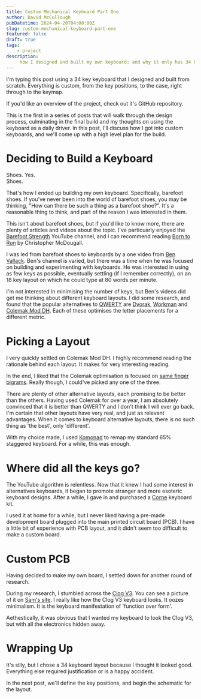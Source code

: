 ```yaml
---
title: Custom Mechanical Keyboard Part One
author: David McCullough
pubDatetime: 2024-04-20T04:00:00Z
slug: custom-mechanical-keyboard-part-one
featured: false
draft: true
tags:
    - project
description:
     How I designed and built my own keyboard; and why it only has 34 keys!
---
```


I'm typing this post using a 34 key keyboard that I designed and built from scratch.
Everything is custom, from the key positions, to the case, right through to the keymap.

If you'd like an overview of the project, check out it's GitHub repository.

This is the first in a series of posts that will walk through the design process, culminating in the final build and my thoughts on using the keyboard as a daily driver.
In this post, I'll discuss how I got into custom keyboards, and we'll come up with a high level plan for the build.


# Deciding to Build a Keyboard
Shoes. Yes.<br/>
Shoes.

That's how I ended up building my own keyboard.
Specifically, barefoot shoes.
If you've never been into the world of barefoot shoes, you may be thinking, "How can there be such a thing as a barefoot shoe?".
It's a reasonable thing to think, and part of the reason I was interested in them.

This isn't about barefoot shoes, but if you'd like to know more, there are plenty of articles and videos about the topic.
I've particuarly enjoyed the [Barefoot Strength](https://www.youtube.com/@barefootstrength) YouTube channel, and I can recommend reading [Born to Run](https://www.goodreads.com/book/show/6289283-born-to-run?ac=1&from_search=true&qid=KUJgmqtudr&rank=1) by Christopher McDougall.

I was led from barefoot shoes to keyboards by a one video from [Ben Vallack](https://www.youtube.com/@BenVallack).
Ben's channel is varied, but there was a time when he was focused on building and experimenting with keyboards.
He was interested in using as few keys as possible, eventually settling (if I remember correctly), on an 18 key layout on which he could type at 80 words per minute.

I'm not interested in minimising the number of keys, but Ben's videos did get me thinking about different keyboard layouts.
I did some research, and found that the popular alternatives to [QWERTY](https://en.wikipedia.org/wiki/QWERTY) are [Dvorak](https://en.wikipedia.org/wiki/Dvorak_keyboard_layout), [Workman](https://workmanlayout.org/) and [Colemak Mod DH](https://colemakmods.github.io/mod-dh/).
Each of these optimises the letter placements for a different metric.

# Picking a Layout
I very quickly settled on Colemak Mod DH.
I highly recommend reading the rationale behind each layout.
It makes for very interesting reading.

In the end, I liked that the Colemak optimisation is focused on [same finger bigrams](https://colemakmods.github.io/mod-dh/compare.html).
Really though, I could've picked any one of the three.

There are plenty of other alternative layouts, each promising to be better than the others.
Having used Colemak for over a year, I am absolutely convinced that it is better than QWERTY and I don't think I will ever go back.
I'm certain that other layouts have very real, and just as relevant advantages.
When it comes to keyboard alternative layouts, there is no such thing as 'the best', only 'different'.

With my choice made, I used [Komonad](https://github.com/kmonad/kmonad) to remap my standard 65% staggered keyboard.
For a while, this was enough.

# Where did all the keys go?
The YouTube algorithm is relentless.
Now that it knew I had some interest in alternatives keyboards, it began to promote stranger and more esoteric keyboard designs.
After a while, I gave in and purchased a [Corne](https://github.com/foostan/crkbd) keyboard kit.

I used it at home for a while, but I never liked having a pre-made development board plugged into the main printed circuit board (PCB).
I have a little bit of experience with PCB layout, and it didn't seem too difficult to make a custom board.

# Custom PCB
Having decided to make my own board, I settled down for another round of research.

During my research, I stumbled across the [Clog V3](https://github.com/smores56/clog-v3).
You can see a picture of it on [Sam's site](https://sammohr.dev/keyboards).
I really like how the Clog V3 keyboard looks.
It oozes minimalism.
It is the keyboard manifestation of 'function over form'.

Aethestically, it was obvious that I wanted my keyboard to look the Clog V3, but with all the electronics hidden away.

# Wrapping Up
It's silly, but I chose a 34 keyboard layout because I thought it looked good.
Everything else required justification or is a happy accident.

In the next post, we'll define the key positions, and begin the schematic for the layout.
